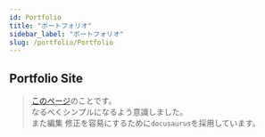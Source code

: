 ```yaml
---
id: Portfolio
title: "ポートフォリオ"
sidebar_label: "ポートフォリオ"
slug: /portfolio/Portfolio
---
```


## Portfolio Site

> [このページ](https://thetaru.github.io/)のことです。  
> なるべくシンプルになるよう意識しました。  
> また編集 修正を容易にするために`docusaurus`を採用しています。